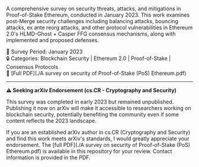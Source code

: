 A comprehensive survey on security threats, attacks, and mitigations in Proof-of-Stake Ethereum, conducted in January 2023. This work examines post-Merge security challenges including balancing attacks, bouncing attacks, ex ante reorg attacks, and other protocol vulnerabilities in Ethereum 2.0's HLMD-Ghost + Casper FFG consensus mechanisms, along with implemented and proposed defenses.

📅 Survey Period: January 2023  
🔒 Categories: Blockchain Security | Ethereum 2.0 | Proof-of-Stake | Consensus Protocols  
📄 [Full PDF](./A survey on security of Proof-of-Stake (PoS) Ethereum.pdf)

---

**⚠️ Seeking arXiv Endorsement (cs.CR - Cryptography and Security)**

This survey was completed in early 2023 but remained unpublished. Publishing it now on arXiv will make it accessible to researchers working on blockchain security, potentially benefiting the community even if some content reflects the 2023 landscape.

If you are an established arXiv author in cs.CR (Cryptography and Security) and find this work meets arXiv's standards, I would greatly appreciate your endorsement. The [full PDF](./A survey on security of Proof-of-Stake (PoS) Ethereum.pdf) is available in this repository for your review. Contact information is provided in the PDF.
